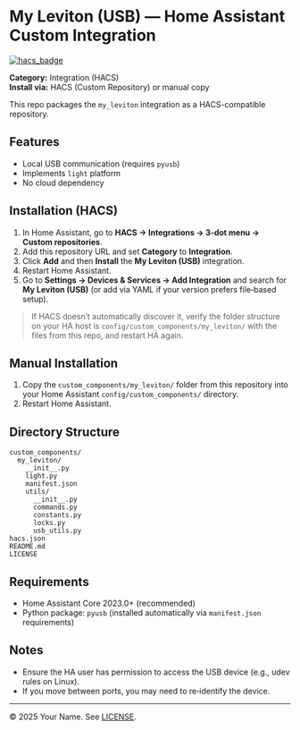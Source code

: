 # My Leviton (USB) — Home Assistant Custom Integration

[![hacs_badge](https://img.shields.io/badge/HACS-Custom-orange.svg)](https://hacs.xyz/docs/faq/custom_repositories)

**Category:** Integration (HACS)  
**Install via:** HACS (Custom Repository) or manual copy

This repo packages the `my_leviton` integration as a HACS-compatible repository.

## Features
- Local USB communication (requires `pyusb`)
- Implements `light` platform
- No cloud dependency

## Installation (HACS)
1. In Home Assistant, go to **HACS → Integrations → 3‑dot menu → Custom repositories**.
2. Add this repository URL and set **Category** to **Integration**.
3. Click **Add** and then **Install** the **My Leviton (USB)** integration.
4. Restart Home Assistant.
5. Go to **Settings → Devices & Services → Add Integration** and search for **My Leviton (USB)** (or add via YAML if your version prefers file‑based setup).

> If HACS doesn’t automatically discover it, verify the folder structure on your HA host is `config/custom_components/my_leviton/` with the files from this repo, and restart HA again.

## Manual Installation
1. Copy the `custom_components/my_leviton/` folder from this repository into your Home Assistant `config/custom_components/` directory.
2. Restart Home Assistant.

## Directory Structure
```
custom_components/
  my_leviton/
    __init__.py
    light.py
    manifest.json
    utils/
      __init__.py
      commands.py
      constants.py
      locks.py
      usb_utils.py
hacs.json
README.md
LICENSE
```

## Requirements
- Home Assistant Core 2023.0+ (recommended)
- Python package: `pyusb` (installed automatically via `manifest.json` requirements)

## Notes
- Ensure the HA user has permission to access the USB device (e.g., udev rules on Linux).
- If you move between ports, you may need to re‑identify the device.

---

© 2025 Your Name. See [LICENSE](LICENSE).
